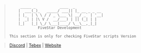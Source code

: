 >          _____ _           ____  _             
>         |  ___(_)_   _____/ ___|| |_ __ _ _ __ 
>         | |_  | \ \ / / _ \___ \| __/ _` | '__|
>         |  _| | |\ V /  __/___) | || (_| | |   
>         |_|   |_| \_/ \___|____/ \__\__,_|_|   
>                  FiveStar Development
>`This section is only for checking FiveStar scripts Version`

> [Discord](https://discord.gg/PK6g3CMe5z) | [Tebex](https://5star.tebex.io) | [Website](https://fivestar.codes) 

